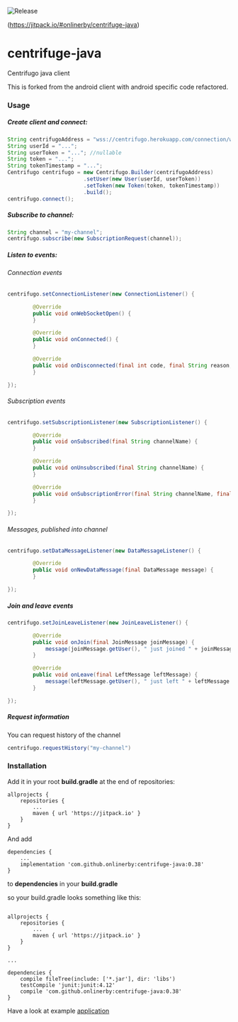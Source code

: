 ![Release](https://jitpack.io/v/onlinerby/centrifuge-java.svg)

(https://jitpack.io/#onlinerby/centrifuge-java)

# centrifuge-java
Centrifugo java client

This is forked from the android client with android specific code refactored.

### Usage

##### Create client and connect:
 ```java
 String centrifugoAddress = "wss://centrifugo.herokuapp.com/connection/websocket";
 String userId = "...";
 String userToken = "..."; //nullable
 String token = "...";
 String tokenTimestamp = "...";
 Centrifugo centrifugo = new Centrifugo.Builder(centrifugoAddress)
                         .setUser(new User(userId, userToken))
                         .setToken(new Token(token, tokenTimestamp))
                         .build();
 centrifugo.connect();
 ```
##### Subscribe to channel:
```java
String channel = "my-channel";
centrifugo.subscribe(new SubscriptionRequest(channel));
```
##### Listen to events:
###### Connection events
```java
centrifugo.setConnectionListener(new ConnectionListener() {

        @Override
        public void onWebSocketOpen() {
        }

        @Override
        public void onConnected() {
        }

        @Override
        public void onDisconnected(final int code, final String reason, final boolean remote) {
        }

});
```
###### Subscription events
```java
centrifugo.setSubscriptionListener(new SubscriptionListener() {

        @Override
        public void onSubscribed(final String channelName) {
        }

        @Override
        public void onUnsubscribed(final String channelName) {
        }

        @Override
        public void onSubscriptionError(final String channelName, final String error) {
        }

});
```
###### Messages, published into channel
```java
centrifugo.setDataMessageListener(new DataMessageListener() {

        @Override
        public void onNewDataMessage(final DataMessage message) {
        }

});
```
##### Join and leave events
```java
centrifugo.setJoinLeaveListener(new JoinLeaveListener() {

        @Override
        public void onJoin(final JoinMessage joinMessage) {
            message(joinMessage.getUser(), " just joined " + joinMessage.getChannel());
        }

        @Override
        public void onLeave(final LeftMessage leftMessage) {
            message(leftMessage.getUser(), " just left " + leftMessage.getChannel());
        }

});
```
##### Request information
You can request history of the channel
```java
centrifugo.requestHistory("my-channel")
```

### Installation
Add it in your root <b>build.gradle</b> at the end of repositories:

```
allprojects {
    repositories {
	    ...
		maven { url 'https://jitpack.io' }
	}
}
```

And add

```
dependencies {
    ...
    implementation 'com.github.onlinerby:centrifuge-java:0.38'
}
```
to <b>dependencies</b> in your <b>build.gradle</b>    

so your build.gradle looks something like this:
```

allprojects {
    repositories {
	    ...
		maven { url 'https://jitpack.io' }
	}
}

...

dependencies {
    compile fileTree(include: ['*.jar'], dir: 'libs')
    testCompile 'junit:junit:4.12'
    compile 'com.github.onlinerby:centrifuge-java:0.38'
}

```

Have a look at example [application](https://github.com/Centrifugal/centrifuge-android/tree/dev/app)
    
